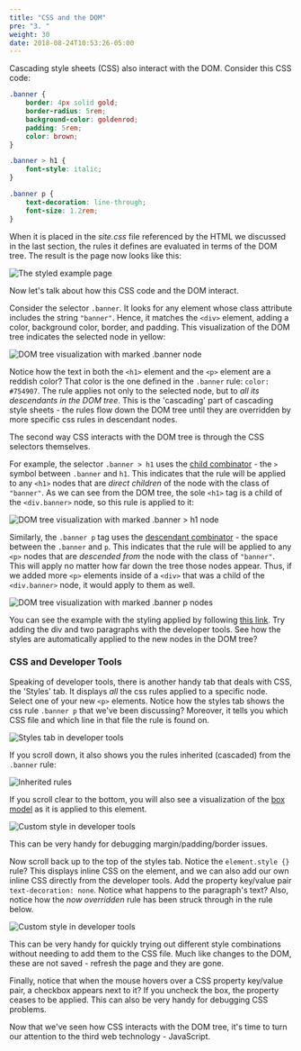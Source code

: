 ```yaml
---
title: "CSS and the DOM"
pre: "3. "
weight: 30
date: 2018-08-24T10:53:26-05:00
---
```


Cascading style sheets (CSS) also interact with the DOM.  Consider this CSS code:

```css
.banner {
    border: 4px solid gold;
    border-radius: 5rem;
    background-color: goldenrod;
    padding: 5rem;
    color: brown;
}

.banner > h1 {
    font-style: italic;
}

.banner p {
    text-decoration: line-through;
    font-size: 1.2rem;
}
```

When it is placed in the _site.css_ file referenced by the HTML we discussed in the last section, the rules it defines are evaluated in terms of the DOM tree.  The result is the page now looks like this:

![The styled example page](/images/1.3.1.png)

Now let's talk about how this CSS code and the DOM interact.

Consider the selector `.banner`.  It looks for any element whose class attribute includes the string `"banner"`.  Hence, it matches the `<div>` element, adding a color, background color, border, and padding.  This visualization of the DOM tree indicates the selected node in yellow:

![DOM tree visualization with marked .banner node](/images/1.3.2.png)

Notice how the text in both the `<h1>` element and the `<p>` element are a reddish color?  That color is the one defined in the `.banner` rule: `color: #754907`.  The rule applies not only to the selected node, but to _all its descendants in the DOM tree_.  This is the 'cascading' part of cascading style sheets - the rules flow down the DOM tree until they are overridden by more specific css rules in descendant nodes.

The second way CSS interacts with the DOM tree is through the CSS selectors themselves.

For example, the selector `.banner > h1` uses the [child combinator](https://developer.mozilla.org/en-US/docs/Web/CSS/Child_combinator) - the `>` symbol between `.banner` and `h1`.  This indicates that the rule will be applied to any `<h1>` nodes that are _direct children_ of the node with the class of `"banner"`.  As we can see from the DOM tree, the sole `<h1>` tag is a child of the `<div.banner>` node, so this rule is applied to it:

![DOM tree visualization with marked .banner > h1 node](/images/1.3.3.png)

Similarly, the `.banner p` tag uses the [descendant combinator](https://developer.mozilla.org/en-US/docs/Learn/CSS/Building_blocks/Selectors/Combinators) - the space between the `.banner` and `p`.  This indicates that the rule will be applied to any `<p>` nodes that are _descended from_ the node with the class of `"banner"`.  This will apply no matter how far down the tree those nodes appear.  Thus, if we added more `<p>` elements inside of a `<div>` that was a child of the `<div.banner>` node, it would apply to them as well.

![DOM tree visualization with marked .banner p nodes](/images/1.3.4.png)

You can see the example with the styling applied by following <a href='/examples/1.3.1/index.html' target='_blank'>this link</a>.  Try adding the div and two paragraphs with the developer tools.  See how the styles are automatically applied to the new nodes in the DOM tree?

### CSS and Developer Tools

Speaking of developer tools, there is another handy tab that deals with CSS, the 'Styles' tab.  It displays _all_ the css rules applied to a specific node.  Select one of your new `<p>` elements.  Notice how the styles tab shows the css rule `.banner p` that we've been discussing?  Moreover, it tells you which CSS file and which line in that file the rule is found on.

![Styles tab in developer tools](/images/1.3.5.png)

If you scroll down, it also shows you the rules inherited (cascaded) from the `.banner` rule:

![Inherited rules](/images/1.3.6.png)

If you scroll clear to the bottom, you will also see a visualization of the [box model](https://developer.mozilla.org/en-US/docs/Web/CSS/CSS_Box_Model/Introduction_to_the_CSS_box_model) as it is applied to this element.

![Custom style in developer tools](/images/1.3.7.png)

This can be very handy for debugging margin/padding/border issues.

Now scroll back up to the top of the styles tab.  Notice the `element.style {}` rule?  This displays inline CSS on the element, and we can also add our own inline CSS directly from the developer tools.  Add the property key/value pair `text-decoration: none`.  Notice what happens to the paragraph's text?  Also, notice how the *now overridden* rule has been struck through in the rule below.

![Custom style in developer tools](/images/1.3.8.png)

This can be very handy for quickly trying out different style combinations without needing to add them to the CSS file. Much like changes to the DOM, these are not saved - refresh the page and they are gone.

Finally, notice that when the mouse hovers over a CSS property key/value pair, a checkbox appears next to it?  If you uncheck the box, the property ceases to be applied.  This can also be very handy for debugging CSS problems.

Now that we've seen how CSS interacts with the DOM tree, it's time to turn our attention to the third web technology - JavaScript.



